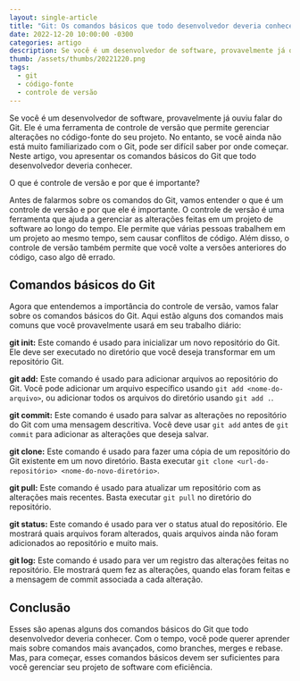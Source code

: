 ```yaml
---
layout: single-article
title: "Git: Os comandos básicos que todo desenvolvedor deveria conhecer"
date: 2022-12-20 10:00:00 -0300
categories: artigo
description: Se você é um desenvolvedor de software, provavelmente já ouviu falar do Git. Ele é uma ferramenta de controle de versão que permite gerenciar alterações no código-fonte do seu projeto.
thumb: /assets/thumbs/20221220.png
tags:
  - git
  - código-fonte
  - controle de versão
---
```


Se você é um desenvolvedor de software, provavelmente já ouviu falar do Git. Ele é uma ferramenta de controle de versão que permite gerenciar alterações no código-fonte do seu projeto. No entanto, se você ainda não está muito familiarizado com o Git, pode ser difícil saber por onde começar. Neste artigo, vou apresentar os comandos básicos do Git que todo desenvolvedor deveria conhecer.

O que é controle de versão e por que é importante?

Antes de falarmos sobre os comandos do Git, vamos entender o que é um controle de versão e por que ele é importante. O controle de versão é uma ferramenta que ajuda a gerenciar as alterações feitas em um projeto de software ao longo do tempo. Ele permite que várias pessoas trabalhem em um projeto ao mesmo tempo, sem causar conflitos de código. Além disso, o controle de versão também permite que você volte a versões anteriores do código, caso algo dê errado.

## Comandos básicos do Git

Agora que entendemos a importância do controle de versão, vamos falar sobre os comandos básicos do Git. Aqui estão alguns dos comandos mais comuns que você provavelmente usará em seu trabalho diário:

**git init:** Este comando é usado para inicializar um novo repositório do Git. Ele deve ser executado no diretório que você deseja transformar em um repositório Git.

**git add:** Este comando é usado para adicionar arquivos ao repositório do Git. Você pode adicionar um arquivo específico usando `git add <nome-do-arquivo>`, ou adicionar todos os arquivos do diretório usando `git add .`.

**git commit:** Este comando é usado para salvar as alterações no repositório do Git com uma mensagem descritiva. Você deve usar `git add` antes de `git commit` para adicionar as alterações que deseja salvar.

**git clone:** Este comando é usado para fazer uma cópia de um repositório do Git existente em um novo diretório. Basta executar `git clone <url-do-repositório> <nome-do-novo-diretório>`.

**git pull:** Este comando é usado para atualizar um repositório com as alterações mais recentes. Basta executar `git pull` no diretório do repositório.

**git status:** Este comando é usado para ver o status atual do repositório. Ele mostrará quais arquivos foram alterados, quais arquivos ainda não foram adicionados ao repositório e muito mais.

**git log:** Este comando é usado para ver um registro das alterações feitas no repositório. Ele mostrará quem fez as alterações, quando elas foram feitas e a mensagem de commit associada a cada alteração.

## Conclusão

Esses são apenas alguns dos comandos básicos do Git que todo desenvolvedor deveria conhecer. Com o tempo, você pode querer aprender mais sobre comandos mais avançados, como branches, merges e rebase. Mas, para começar, esses comandos básicos devem ser suficientes para você gerenciar seu projeto de software com eficiência.

